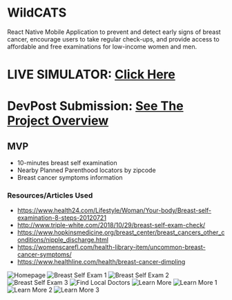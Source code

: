 # WildCATS
React Native Mobile Application to prevent and detect early signs of breast cancer, encourage users to take regular check-ups, and provide access to affordable and free examinations for low-income women and men.

# LIVE SIMULATOR: [Click Here](https://expo.io/appetize-simulator?url=https://expo.io/@a23235/wildcats&appetizeCode=tok_z5521ug12vy3h3yvybw77beap0)

# DevPost Submission: [See The Project Overview](https://devpost.com/software/wildcats-gpwln6)

## MVP
- 10-minutes breast self examination
- Nearby Planned Parenthood locators by zipcode
- Breast cancer symptoms information

### Resources/Articles Used
- https://www.health24.com/Lifestyle/Woman/Your-body/Breast-self-examination-8-steps-20120721
- http://www.triple-white.com/2018/10/29/breast-self-exam-check/
- https://www.hopkinsmedicine.org/breast_center/breast_cancers_other_conditions/nipple_discharge.html
- https://womenscarefl.com/health-library-item/uncommon-breast-cancer-symptoms/
- https://www.healthline.com/health/breast-cancer-dimpling

![Homepage](https://challengepost-s3-challengepost.netdna-ssl.com/photos/production/software_photos/001/250/551/datas/gallery.jpg)
![Breast Self Exam 1](https://challengepost-s3-challengepost.netdna-ssl.com/photos/production/software_photos/001/250/552/datas/gallery.jpg)
![Breast Self Exam 2](https://challengepost-s3-challengepost.netdna-ssl.com/photos/production/software_photos/001/250/550/datas/gallery.jpg)
![Breast Self Exam 3](https://challengepost-s3-challengepost.netdna-ssl.com/photos/production/software_photos/001/250/553/datas/gallery.jpg)
![Find Local Doctors](https://challengepost-s3-challengepost.netdna-ssl.com/photos/production/software_photos/001/250/556/datas/gallery.jpg)
![Learn More](https://challengepost-s3-challengepost.netdna-ssl.com/photos/production/software_photos/001/250/555/datas/gallery.jpg)
![Learn More 1](https://challengepost-s3-challengepost.netdna-ssl.com/photos/production/software_photos/001/250/578/datas/gallery.jpg)
![Learn More 2](https://challengepost-s3-challengepost.netdna-ssl.com/photos/production/software_photos/001/250/579/datas/gallery.jpg)
![Learn More 3](https://challengepost-s3-challengepost.netdna-ssl.com/photos/production/software_photos/001/250/580/datas/gallery.jpg)
